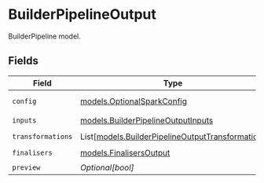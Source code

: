# BuilderPipelineOutput

BuilderPipeline model.


## Fields

| Field                                                                                                | Type                                                                                                 | Required                                                                                             | Description                                                                                          |
| ---------------------------------------------------------------------------------------------------- | ---------------------------------------------------------------------------------------------------- | ---------------------------------------------------------------------------------------------------- | ---------------------------------------------------------------------------------------------------- |
| `config`                                                                                             | [models.OptionalSparkConfig](../models/optionalsparkconfig.md)                                       | :heavy_check_mark:                                                                                   | OptionalSparkConfig model.                                                                           |
| `inputs`                                                                                             | [models.BuilderPipelineOutputInputs](../models/builderpipelineoutputinputs.md)                       | :heavy_check_mark:                                                                                   | N/A                                                                                                  |
| `transformations`                                                                                    | List[[models.BuilderPipelineOutputTransformation](../models/builderpipelineoutputtransformation.md)] | :heavy_check_mark:                                                                                   | N/A                                                                                                  |
| `finalisers`                                                                                         | [models.FinalisersOutput](../models/finalisersoutput.md)                                             | :heavy_check_mark:                                                                                   | Finalisers model.                                                                                    |
| `preview`                                                                                            | *Optional[bool]*                                                                                     | :heavy_minus_sign:                                                                                   | N/A                                                                                                  |